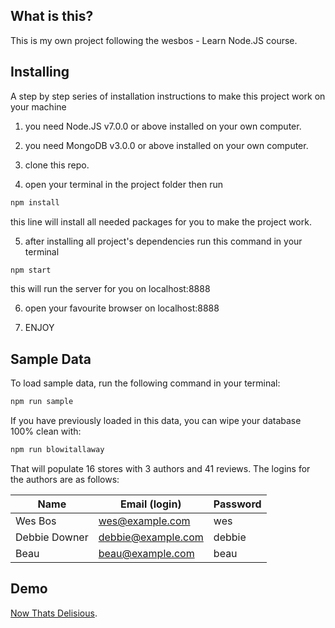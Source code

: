 ## What is this?

This is my own project following the wesbos - Learn Node.JS course.

## Installing

A step by step series of installation instructions to make this project work on your machine

1. you need Node.JS v7.0.0 or above installed on your own computer.

2. you need MongoDB v3.0.0 or above installed on your own computer.

3. clone this repo.

4. open your terminal in the project folder then run
```bash
npm install
```
this line will install all needed packages for you to make the project work.

5. after installing all project's dependencies run this command in your terminal
```bash
npm start
```
this will run the server for you on localhost:8888

6. open your favourite browser on localhost:8888

7. ENJOY


## Sample Data

To load sample data, run the following command in your terminal:

```bash
npm run sample
```

If you have previously loaded in this data, you can wipe your database 100% clean with:

```bash
npm run blowitallaway
```

That will populate 16 stores with 3 authors and 41 reviews. The logins for the authors are as follows:

|Name|Email (login)|Password|
|---|---|---|
|Wes Bos|wes@example.com|wes|
|Debbie Downer|debbie@example.com|debbie|
|Beau|beau@example.com|beau|


## Demo
[Now Thats Delisious][Now Thats Delisious].

[Now Thats Delisious]: https://thats-delicious-cdoxshxxhx.now.sh/
